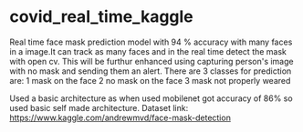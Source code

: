# covid_real_time_kaggle

Real time face mask prediction model with 94 % accuracy with many faces in a image.It can track as many faces and in the real time detect the mask with open cv.
This will be furthur enhanced using capturing person's image with no mask and sending them an alert. 
There are 3 classes for prediction are:
1 mask on the face
2 no mask on the face
3 mask not properly weared


Used a basic architecture as when used mobilenet got accuracy of 86% so used basic self made architecture.
Dataset link: https://www.kaggle.com/andrewmvd/face-mask-detection
